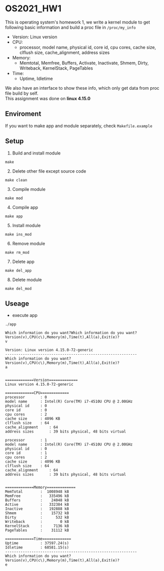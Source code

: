 # OS2021_HW1  
This is operating system's homework 1, we write a kernel module to get following basic information and build a proc file in `/proc/my_info`  
- Version: Linux version  
- CPU:  
  - processor, model name, physical id, core id, cpu cores, cache size, clflush size, cache_alignment, address sizes
- Memory:
  - Memtotal, Memfree, Buffers, Activate, Inactivate, Shmem, Dirty, Writeback, KernelStack, PageTables
- Time:
  - Uptime, Idletime  

We also have an interface to show these info, which only get data from proc file build by self.  
This assignment was done on **linux 4.15.0**
## Enviroment  
If you want to make app and module separately, check `Makefile.example`   
## Setup 
1. Build and install module  
```bash=
make
```
2. Delete other file except source code  
```bash=
make clean
```
3. Compile module  
```bash=
make mod
```
4. Compile app  
```bash=
make app
```
5. Install module  
```bash=
make ins_mod
```
6. Remove module  
```bash=
make rm_mod
```
7. Delete app  
```bash=
make del_app
```
8. Delete module  
```bash=
make del_mod
```
## Useage  
- execute app
```bash=
./app
```
```
Which information do you want?Which information do you want?
Version(v),CPU(c\),Memory(m),Time(t),All(a),Exit(e)?
v

Version: Linux version 4.15.0-72-generic
------------------------------------------------------------
Which information do you want?
Version(v),CPU(c\),Memory(m),Time(t),All(a),Exit(e)?
a


=============Version=============
Linux version 4.15.0-72-generic

=============CPU=============
processor		: 0
model name		: Intel(R) Core(TM) i7-4510U CPU @ 2.00GHz
physical id		: 0
core id			: 0
cpu cores		: 2
cache size		: 4096 KB
clflush size	: 64
cache_alignment		: 64
address sizes		: 39 bits physical, 48 bits virtual

processor		: 1
model name		: Intel(R) Core(TM) i7-4510U CPU @ 2.00GHz
physical id		: 0
core id			: 1
cpu cores		: 2
cache size		: 4096 KB
clflush size	: 64
cache_alignment		: 64
address sizes		: 39 bits physical, 48 bits virtual


=============Memory=============
MemTotal		:  1008948 kB
MemFree			:   335496 kB
Buffers			:    24048 kB
Active			:   332384 kB
Inactive		:   192888 kB
Shmem			:    15732 kB
Dirty			:      532 kB
Writeback		:        0 kB
KernelStack		:     7136 kB
PageTables		:    31112 kB

=============Time=============
Uptime			: 37597.24(s)
Idletime		: 68581.15(s)
------------------------------------------------------------
Which information do you want?
Version(v),CPU(c\),Memory(m),Time(t),All(a),Exit(e)?
e
```